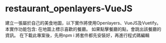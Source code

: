 # restaurant_openlayers-VueJS
建立一張屬於自己的美食地圖，以下實作將使用Openlayers、VueJS及Vuetify。
本實作功能包含: 在地圖上標示喜歡的餐廳。 如果點擊餐廳的點，會跳出該餐廳的資訊。 
在下載此專案後，先用npm i 將套件都先安裝好，再進行程式碼編輯
